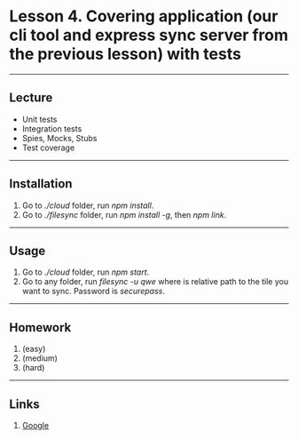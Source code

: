 # Lesson 4. Covering application (our cli tool and express sync server from the previous lesson) with tests

----
## Lecture

* Unit tests
* Integration tests
* Spies, Mocks, Stubs
* Test coverage

----
## Installation

1. Go to *./cloud* folder, run *npm install*.
2. Go to *./filesync* folder, run *npm install -g*, then *npm link*.

----
## Usage

1. Go to *./cloud* folder, run *npm start*.
2. Go to any folder, run *filesync -u qwe <file>* where *<file>* is relative path to the tile you want to sync. Password is *securepass*.

----
## Homework

1. (easy)
2. (medium)
3. (hard)

----
## Links

1. [Google](https://google.com)
